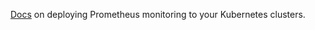 [Docs](https://prometheus-operator.dev/docs/prologue/introduction/) on deploying Prometheus monitoring to your Kubernetes clusters.
